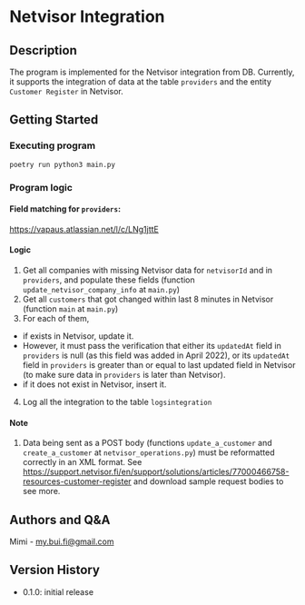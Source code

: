 # Netvisor Integration

## Description

The program is implemented for the Netvisor integration from DB. Currently, it supports the integration of data at the table `providers` and the entity `Customer Register` in Netvisor.

## Getting Started

### Executing program

```
poetry run python3 main.py
```

### Program logic

#### Field matching for `providers`:

https://vapaus.atlassian.net/l/c/LNg1jttE

#### Logic

1. Get all companies with missing Netvisor data for `netvisorId` and in `providers`, and populate these fields (function `update_netvisor_company_info` at `main.py`)
2. Get all `customers` that got changed within last 8 minutes in Netvisor (function `main` at `main.py`)
3. For each of them,

- if exists in Netvisor, update it.
- However, it must pass the verification that either its `updatedAt` field in `providers` is null (as this field was added in April 2022), or its `updatedAt` field in `providers` is greater than or equal to last updated field in Netvisor (to make sure data in `providers` is later than Netvisor).
- if it does not exist in Netvisor, insert it.

4. Log all the integration to the table `logsintegration`

#### Note

1. Data being sent as a POST body (functions `update_a_customer` and `create_a_customer` at `netvisor_operations.py`) must be reformatted correctly in an XML format. See https://support.netvisor.fi/en/support/solutions/articles/77000466758-resources-customer-register and download sample request bodies to see more. 

## Authors and Q&A

Mimi - my.bui.fi@gmail.com

## Version History

- 0.1.0: initial release
